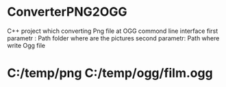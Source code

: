 # ConverterPNG2OGG
C++ project which converting Png file at OGG
commond line interface
first parametr : Path folder where are the pictures
second parametr: Path where write Ogg file

# C:/temp/png C:/temp/ogg/film.ogg
